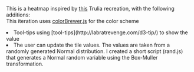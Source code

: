 This is a heatmap inspired by [this](http://bl.ocks.org/tjdecke/5558084) Trulia recreation, with the following additions:
<br>
This iteration uses [colorBrewer.js](https://github.com/mbostock/d3/blob/master/lib/colorbrewer/colorbrewer.js) for the color scheme
</li>
<li>Tool-tips using [tool-tips](http://labratrevenge.com/d3-tip/) to show the value</li>
<li>The user can update the tile values. The values are taken from a randomly generated Normal distribution. I created a short script (rand.js) that generates a Normal random variable using the Box-Muller transformation.</li>
</ol>